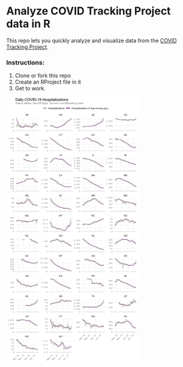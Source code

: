 # Analyze COVID Tracking Project data in R
This repo lets you quickly analyze and visualize data from the [COVID Tracking Project](https://covidtracking.com/).

### Instructions:
1. Clone or fork this repo
2. Create an RProject file in it
3. Get to work.

<img src="https://github.com/sohanmurthy/covid_tracking/blob/master/output/state_hospitalized_grid.png" width = 70%>
